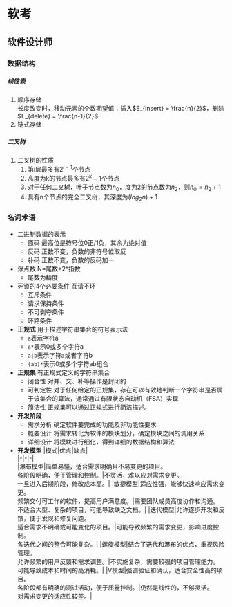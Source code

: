 # 软考
## 软件设计师
### 数据结构
##### 线性表
1. 顺序存储  
长度改变时，移动元素的个数期望值：插入$E_{insert} = \frac{n}{2}$，删除$E_{delete} = \frac{n-1}{2}$
2. 链式存储  
#####  二叉树
1. 二叉树的性质  
   1. 第i层最多有$2^{i-1}$个节点
   2. 高度为k的节点最多有$2^k-1$个节点
   3. 对于任何二叉树，叶子节点数为$n_0$，度为2的节点数为$n_2$，则$n_0=n_2+1$
   4. 具有n个节点的完全二叉树，其深度为$(log_2n)+1$

### 名词术语
- 二进制数据的表示
  - 原码 最高位是符号位0正/1负，其余为绝对值
  - 反码 正数不变，负数的非符号位取反
  - 补码 正数不变，负数的反码加一
- 浮点数 N=尾数*2^指数
  - 尾数为精度
- 死锁的4个必要条件 互请不环
  - 互斥条件
  - 请求保持条件
  - 不可剥夺条件
  - 环路条件 
- **正规式** 用于描述字符串集合的符号表示法
  - `a`表示字符a
  - `a*`表示0或多个字符a 
  - `a|b`表示字符a或者字符b
  - `(ab)*`表示0或多个字符ab组合
- **正规集** 有正规式定义的字符串集合
  - 闭合性 对并、交、补等操作是封闭的
  - 可判定性 对于任何给定的正规集，存在可以有效地判断一个字符串是否属于该集合的算法，通常通过有限状态自动机（FSA）实现
  - 简洁性 正规集可以通过正规式进行简洁描述。
- **开发阶段**
  - 需求分析 确定软件要完成的功能及非功能性要求
  - 概要设计 将需求转化为软件的模块划分，确定模块之间的调用关系
  - 详细设计 将模块进行细化，得到详细的数据结构和算法
- **开发模型**
  |模式|优点|缺点|  
  |-|-|-|  
  |瀑布模型|简单易懂，适合需求明确且不易变更的项目。<br>各阶段明确，便于管理和控制。|不灵活，难以应对需求变更。<br>一旦进入后期阶段，修改成本高。|
  |敏捷模型|适应性强，能够快速响应需求变更。<br>频繁交付可工作的软件，提高用户满意度。|需要团队成员高度协作和沟通。<br>不适合大型、复杂的项目，可能导致缺乏文档。|
  |迭代模型|允许逐步开发和反馈，便于发现和修复问题。<br>适合需求不明确或可能变化的项目。|可能导致频繁的需求变更，影响进度控制。<br>各迭代之间的整合可能复杂。|
  |螺旋模型|结合了迭代和瀑布的优点，重视风险管理。<br>允许频繁的用户反馈和需求调整。|不实施复杂，需要较强的项目管理能力。<br >可能导致成本和时间的高消耗。|
  |V模型|强调验证和确认，适合安全性高的项目。<br>各阶段都有明确的测试活动，便于质量控制。|仍然是线性的，不够灵活。<br>对需求变更的适应性较差。|
